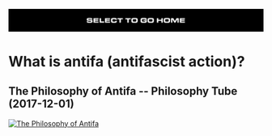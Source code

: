 [![](https://raw.githubusercontent.com/wdbm/InfoPeace/master/media/InfoPeace_home.png)](https://github.com/wdbm/InfoPeace/blob/master/README.md)

# What is antifa (antifascist action)?

## **The Philosophy of Antifa** -- Philosophy Tube (2017-12-01)

[![The Philosophy of Antifa](https://img.youtube.com/vi/bgwS_FMZ3nQ/0.jpg)](https://www.youtube.com/watch?v=bgwS_FMZ3nQ)
